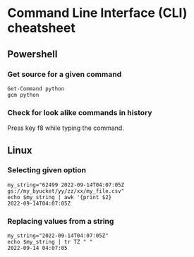 # Command Line Interface (CLI) cheatsheet

## Powershell


### Get source for a given command
```
Get-Command python
gcm python
```

### Check for look alike commands in history
Press key f8 while typing the command.

## Linux

### Selecting given option

```
my_string="62499 2022-09-14T04:07:05Z gs://my_byucket/yy/zz/xx/my_file.csv"
echo $my_string | awk '{print $2}
2022-09-14T04:07:05Z
```
### Replacing values from a string

```
my_string="2022-09-14T04:07:05Z"
echo $my_string | tr TZ " "
2022-09-14 04:07:05
```
